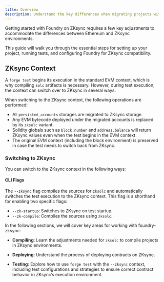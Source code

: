```yaml
---
title: Overview
description: Understand the key differences when migrating projects with foundry-zksync.
---
```


Getting started with Foundry on ZKsync requires a few
key adjustments to accommodate the differences between Ethereum and ZKsync environments.

This guide will walk you through the essential steps for setting up your project, running tests, and configuring Foundry for ZKsync compatibility.

## ZKsync Context

A `forge test` begins its execution in the standard EVM context, which is why compiling
`solc` artifacts is necessary. However, during test execution, the context can switch over to ZKsync in several ways.

When switching to the ZKsync context, the following operations are performed:

- All `persisted_accounts` storages are migrated to ZKsync storage.
- Any EVM bytecode deployed under the migrated accounts is replaced by its `zksolc` variant.
- Solidity globals such as `block.number` and `address.balance` will return ZKsync values even when the test begins in the EVM context.
- The original EVM context (including the block environment) is preserved in case the test needs to switch back from ZKsync.

### Switching to ZKsync

You can switch to the ZKsync context in the following ways:

#### CLI Flags

The `--zksync` flag compiles the sources for `zksolc` and automatically switches the
test execution to the ZKsync context. This flag is a shorthand for enabling two specific flags:

- `--zk-startup`: Switches to ZKsync on test startup.
- `--zk-compile`: Compiles the sources using `zksolc`.

In the following sections, we will cover key areas for working with foundry-zksync:

- **Compiling**: Learn the adjustments needed for `zksolc` to compile projects in ZKsync environments.

- **Deploying**: Understand the process of deploying contracts on ZKsync.

- **Testing**: Explore how to use `forge test` with the `--zksync` context, including test configurations and
strategies to ensure correct contract behavior in ZKsync’s execution environment.
